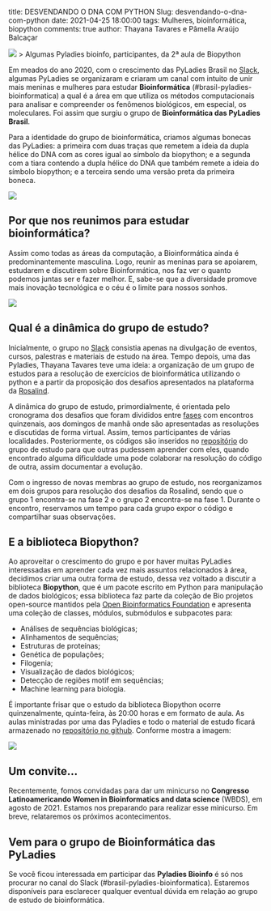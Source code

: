 title: DESVENDANDO O DNA COM PYTHON
Slug: desvendando-o-dna-com-python
date: 2021-04-25 18:00:00
tags: Mulheres, bioinformática, biopython
comments: true
author: Thayana Tavares e Pâmella Araújo Balcaçar

<img src="/images/pyladies-bioinfo.png">
> Algumas Pyladies bioinfo, participantes, da 2ª aula de Biopython


Em meados do ano 2020, com o crescimento das PyLadies Brasil no [Slack](https://slackin.pyladies.com/), algumas PyLadies se organizaram e criaram um canal com intuito de unir mais meninas e mulheres para estudar **Bioinformática** (#brasil-pyladies-bioinformatica) a qual é a área em que utiliza os métodos computacionais para analisar e compreender os fenômenos biológicos, em especial, os moleculares. Foi assim que surgiu o grupo de **Bioinformática das PyLadies Brasil**.  

Para a identidade do grupo de bioinformática, criamos algumas bonecas das PyLadies: a primeira com duas traças que remetem a ideia da dupla hélice do DNA com as cores igual ao símbolo da biopython; e a segunda com a tiara contendo a dupla hélice do DNA que também remete a ideia do símbolo biopython; e a terceira sendo uma versão preta da primeira boneca. 

<img src="/images/bonecas.png">

## Por que nos reunimos para estudar bioinformática?

Assim como todas as áreas da computação, a Bioinformática ainda é predominantemente masculina. Logo, reunir as meninas para se apoiarem, estudarem e discutirem sobre Bioinformática, nos faz ver o quanto podemos juntas ser e fazer melhor.  E, sabe-se que a diversidade promove mais inovação tecnológica e o céu é o limite para nossos sonhos.

<img src="/images/mulheres-na-pybr-2020/we-can-do-it.gif">

## Qual é a dinâmica do grupo de estudo?

Inicialmente, o grupo no [Slack](https://slackin.pyladies.com/) consistia apenas na divulgação de eventos, cursos, palestras e materiais de estudo na área. Tempo depois, uma das Pyladies, Thayana Tavares teve uma ideia: a organização de um grupo de estudos para a resolução de exercícios de bioinformática utilizando o python e a partir da proposição dos desafios apresentados na plataforma da [Rosalind](http://rosalind.info/problems/list-view/).

A dinâmica do grupo de estudo, primordialmente, é orientada pelo cronograma dos desafios que foram divididos entre [fases](https://github.com/pyladies-brazil/grupo-estudo-bioinformatica/tree/main/estudo_rosalind) com encontros quinzenais, aos domingos de manhã onde são apresentadas as resoluções e discutidas de forma virtual. Assim, temos participantes de várias localidades. Posteriormente, os códigos são inseridos no [repositório](https://github.com/pyladies-brazil/grupo-estudo-bioinformatica) do grupo de estudo para que outras pudessem aprender com eles, quando encontrado alguma dificuldade uma pode colaborar na resolução do código de outra, assim documentar a evolução.

Com o ingresso de novas membras ao grupo de estudo, nos reorganizamos em dois grupos para resolução dos desafios da Rosalind, sendo que o grupo 1 encontra-se na fase 2 e o grupo 2 encontra-se na fase 1. Durante o encontro, reservamos um tempo para cada grupo expor o código e compartilhar suas observações.

## E a biblioteca Biopython?

Ao aproveitar o crescimento do grupo e por haver muitas PyLadies interessadas em aprender cada vez mais assuntos relacionados à área, decidimos criar uma outra forma de estudo, dessa vez voltado a discutir a biblioteca **Biopython**, que é um pacote escrito em Python para manipulação de dados biológicos; essa biblioteca faz parte da coleção de Bio projetos open-source mantidos pela [Open Bioinformatics Foundation](https://www.open-bio.org/) e apresenta uma coleção de classes, módulos, submódulos e subpacotes para:

* Análises de sequências biológicas;
* Alinhamentos de sequências;
* Estruturas de proteínas;
* Genética de populações;
* Filogenia;
* Visualização de dados biológicos;
* Detecção de regiões motif em sequências;
* Machine learning para biologia.

É importante frisar que o estudo da biblioteca Biopython ocorre quinzenalmente, quinta-feira, às 20:00 horas e em formato de aula. As aulas ministradas por uma das Pyladies e todo o material de estudo ficará armazenado no [repositório no github](https://github.com/pyladies-brazil/grupo-estudo-bioinformatica). Conforme mostra a imagem: 

<img src="/images/cronograma_biopython.png">

## Um convite...

Recentemente, fomos convidadas para dar um minicurso no  **Congresso Latinoamericando Women in Bioinformatics and data science** (WBDS), em agosto de 2021. Estamos nos preparando para realizar esse minicurso. Em breve, relataremos os próximos acontecimentos. 

## Vem para o grupo de Bioinformática das PyLadies

Se você ficou interessada em participar das **Pyladies Bioinfo** é só nos procurar no canal do Slack (#brasil-pyladies-bioinformatica). Estaremos disponíveis para esclarecer qualquer eventual dúvida em relação ao grupo de estudo de bioinformática. 
